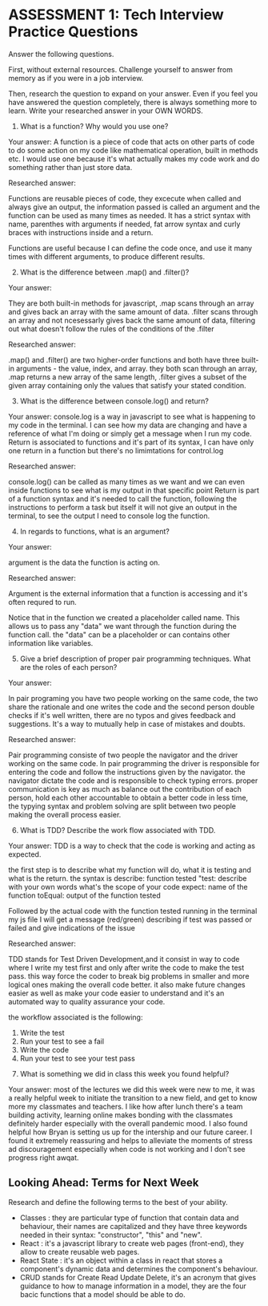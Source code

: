 # ASSESSMENT 1: Tech Interview Practice Questions
Answer the following questions.

First, without external resources. Challenge yourself to answer from memory as if you were in a job interview.

Then, research the question to expand on your answer. Even if you feel you have answered the question completely, there is always something more to learn. Write your researched answer in your OWN WORDS.

1. What is a function? Why would you use one?

  Your answer:
 A function is a piece of code that acts on other parts of code to do some action on my code like mathematical operation, built in methods etc.
 I would use one because it's what actually makes my code work and do something rather than just store data.

  Researched answer:

  Functions are reusable pieces of code, they excecute when called and always give an output, the information passed is called an argument and 
  the function can be used as many times as needed. It has a strict syntax with name, parenthes with arguments if needed, fat arrow syntax  and curly braces with instructions inside and a return.

  Functions are useful because I can define the code once, and use it many times with different arguments, to produce different results.

2. What is the difference between .map() and .filter()?

  Your answer:

  They are both built-in methods for javascript, .map scans through an array and gives back an array with the same amount of data.
  .filter scans through an array and not ncesessarly gives back the same amount of data, filtering out what doesn't follow the rules of the conditions of the .filter

  Researched answer:

  .map() and .filter() are two higher-order functions and both have three built-in arguments - the value, index, and array.
  they both scan through an array, .map returns a new array of the same length, .filter gives a subset of the given array containing only the values that satisfy your stated condition.

3. What is the difference between console.log() and return?

  Your answer:
  console.log is a way in javascript to see what is happening to my code in the terminal. I can see how my data are changing and have a reference of what I'm doing or simply get a message when I run my code.
  Return is associated to functions and it's part of its syntax, I can have only one return in a function but there's no limimtations for control.log

  Researched answer:

  console.log() can be called as many times as we want and we can even  inside functions to see what is my output in that specific point
  Return is part of a function syntax and it's needed to call the function, following the instructions to perform a task but itself it will not give an output in the terminal, to see the output I need to console log the function.


4. In regards to functions, what is an argument?

  Your answer:

 argument is the data the function is acting on.

  Researched answer:

  Argument is the external information that a function is accessing and it's often requred to run.
  
  Notice that in the function we created a placeholder called name. This allows us to pass any "data" we want through the function during the function call. the "data" can be a placeholder or can contains other information like variables.  
 



5. Give a brief description of proper pair programming techniques. What are the roles of each person?

  Your answer:

 In pair programing you have two people working on the same code, the two share the rationale and one writes the code and the second person double checks if it's well written, there are no typos and gives feedback and suggestions. It's a way to mutually help in case of mistakes and doubts.

  Researched answer:

Pair programming consiste of two people the navigator and the driver working on the same code. In pair programming the driver is responsible for entering the code and follow the instructions given by the navigator. the navigator dictate the code and is responsible to check typing errors. proper communication is key as much as balance out the contribution of each person, hold each other accountable to obtain a better code in less time, the typying syntax and problem solving are split between two people making the overall process easier. 


6. What is TDD? Describe the work flow associated with TDD.

  Your answer:
 TDD is a way to check that the code is working and acting as expected.

 the first step is to describe what my function will do, what it is testing and what is the return.
 the syntax is 
 describe: function tested
 "test: describe with your own words what's the scope of your code
 expect: name of the function
 toEqual: output of the function tested

 Followed by the actual code with the function tested
 running in the terminal my js file I will get a message (red/green) describing if test was passed or failed and give indications of the issue

  Researched answer:

TDD stands for Test Driven Development,and it consist in way to code where I write my test first and only after write the code to make the test pass. this way force the coder to break big problems in smaller and more logical ones making the overall code better. it also make future changes easier as well as make your code easier to understand and it's an automated way to quality assurance your code.

the workflow associated is the following:
1) Write the test
2) Run your test  to see a fail
3) Write the code
4) Run your test to see your test pass


7. What is something we did in class this week you found helpful?  

  Your answer:
  most of the lectures we did this week were new to me, it was a really helpful week to initiate the transition to a new field, and get to know more my classmates and teachers. 
  I like how after lunch there's a team building activity, learning online makes bonding with the classmates definitely harder especially with the overall pandemic mood.
  I also found  helpful how Bryan is setting us up for the intership and our future career. I found it extremely reassuring and helps to alleviate the moments of stress ad discouragement especially when code is not working and I don't see progress right awqat.


## Looking Ahead: Terms for Next Week

Research and define the following terms to the best of your ability.

- Classes : they are particular type of function that contain data and behaviour, their names are capitalized and they have three keywords needed in their syntax: "constructor", "this" and "new".
- React : it's a javascript library to create web pages  (front-end), they allow to create reusable web pages.
- React State : it's an object within a class in react that stores a component's dynamic data and determines the component's behaviour.
- CRUD stands for Create Read Update Delete, it's an acronym that gives guidance to how to manage information in a model, they are the four bacic functions that a model should be   able to do.
